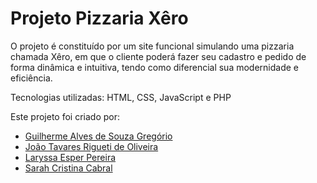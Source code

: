 # Projeto Pizzaria Xêro
<p>O projeto é constituído por um site funcional simulando uma pizzaria chamada Xêro, em que o cliente poderá fazer seu cadastro e pedido de forma dinâmica e intuitiva, tendo como diferencial sua modernidade e eficiência.</p>
<p>Tecnologias utilizadas: HTML, CSS, JavaScript e PHP</p>

Este projeto foi criado por:
<ul>
  <li><a href="https://github.com/Guilherme0308">Guilherme Alves de Souza Gregório</a></li>
  <li><a href="https://github.com/Jaum7809">João Tavares Rigueti de Oliveira</a></li>
  <li><a href="https://github.com/laryssaesper">Laryssa Esper Pereira</a></li>
  <li><a href="https://github.com/SarahCristinaCabralLopes">Sarah Cristina Cabral</a></li>
</ul>
